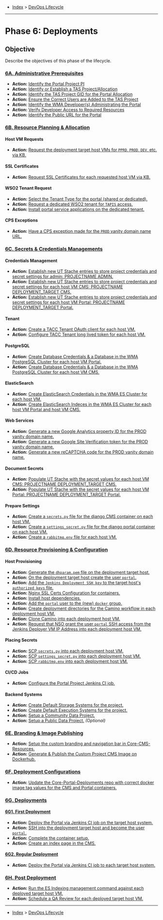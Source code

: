 - [Index](../index.md) > [DevOps Lifecycle](devops.md)

---

<a id="phase-06"></a>

# Phase 6: Deployments

## Objective

Describe the objectives of this phase of the lifecycle.

<a id="actions"></a>

<a id="6a"></a>

### [6A. Administrative Prerequisites](phase_06_A#top)

- **Action:** [Identify the Portal Project PI](phase_06_A#6a-01)
- **Action:** [Identify or Establish a TAS Project/Allocation](phase_06_A#6a-02)
- **Action:** [Identify the TAS Project GID for the Portal Allocation](phase_06_A#6a-03)
- **Action:** [Ensure the Correct Users are Added to the TAS Project](phase_06_A#6a-04)
- **Action:** [Identify the WMA Developer(s) Administrating the Portal](phase_06_A#6a-05)
- **Action:** [Verify Developer Access to Required Resources](phase_06_A#6a-06)
- **Action:** [Identify the Public URL for the Portal](phase_06_A#6a-07)

<a id="6b"></a>

### [6B. Resource Planning & Allocation](phase_06_B#top)

#### Host VM Requests

- **Action:** [Request the deployment target host VMs for `PPRD`, `PROD`, `DEV`, etc. via KB.](phase_06_B#6b-01)

#### SSL Certificates

- **Action:** [Request SSL Certificates for each requested host VM via KB.](phase_06_B#6b-02)

#### WSO2 Tenant Request

- **Action:** [Select the Tenant Type for the portal (shared or dedicated).](phase_06_B#6b-03)
- **Action:** [Request a dedicated WSO2 tenant for `TAPIS` access.](phase_06_B#6b-04)
- **Action:** [Install portal service applications on the dedicated tenant.](phase_06_B#6b-05)

#### CPS Exceptions

- **Action:** [Have a CPS exception made for the `PROD` vanity domain name URL.](phase_06_B#6b-06)

<a id="6c"></a>

### [6C. Secrets & Credentials Managements](phase_06_C#top)

#### Credentials Management

- **Action:** [Establish new UT Stache entries to store project credentials and secret settings for admin: PROJECTNAME ADMIN.](phase_06_C#6c-01)
- **Action:** [Establish new UT Stache entries to store project credentials and secret settings for each host VM CMS: PROJECTNAME DEPLOYMENT_TARGET CMS.](phase_06_C#6c-02)
- **Action:** [Establish new UT Stache entries to store project credentials and secret settings for each host VM Portal: PROJECTNAME DEPLOYMENT_TARGET Portal.](phase_06_C#6c-03)

#### Tenant

- **Action:** [Create a TACC Tenant OAuth client for each host VM.](phase_06_C#6c-04)
- **Action:** [Configure TACC Tenant long lived token for each host VM.](phase_06_C#6c-05)

#### PostgreSQL

- **Action:** [Create Database Credentials & a Database in the WMA PostgreSQL Cluster for each host VM Portal.](phase_06_C#6c-06)
- **Action:** [Create Database Credentials & a Database in the WMA PostgreSQL Cluster for each host VM CMS.](phase_06_C#6c-07)

#### ElasticSearch

- **Action:** [Create ElasticSearch Credentials in the WMA ES Cluster for each host VM.](phase_06_C#6c-08)
- **Action:** [Create ElasticSearch Indeces in the WMA ES Cluster for each host VM Portal and host VM CMS.](phase_06_C#6c-09)

#### Web Services

- **Action:** [Generate a new Google Analytics property ID for the PROD vanity domain name.](phase_06_C#6c-10)
- **Action:** [Generate a new Google Site Verification token for the PROD vanity domain name.](phase_06_C#6c-11)
- **Action:** [Generate a new reCAPTCHA code for the PROD vanity domain name.](phase_06_C#6c-12)

#### Document Secrets

- **Action:** [Populate UT Stache with the secret values for each host VM CMS: PROJECTNAME DEPLOYMENT_TARGET CMS.](phase_06_C#6c-13)
- **Action:** [Populate UT Stache with the secret values for each host VM Portal: PROJECTNAME DEPLOYMENT_TARGET Portal.](phase_06_C#6c-14)

#### Prepare Settings

- **Action:** [Create a `secrets.py` file for the django CMS container on each host VM.](phase_06_C#6c-15)
- **Action:** [Create a `settings_secret.py` file for the django portal container on each host VM.](phase_06_C#6c-16)
- **Action:** [Create a `rabbitmq.env` file for each host VM.](phase_06_C#6c17)

<a id="6d"></a>

### [6D. Resource Provisioning & Configuration](phase_06_D#top)

#### Host Provisioning

- **Action:** [Generate the `dhparam.pem` file on the deployment target host.](phase_06_D#6d-01)
- **Action:** [On the deployment target host create the user `portal`.](phase_06_D#6d-02)
- **Action:** [Add the `Jenkins Deployment SSH key` to the target host's `authorized keys` file.](phase_06_D#6d-03)
- **Action:** [Nginx SSL Certs Configuration for containers.](phase_06_D#6d-04)
- **Action:** [Install host dependencies.](phase_06_D#6d-05)
- **Action:** [Add the `portal` user to the (new) `docker` group.](phase_06_D#6d-06)
- **Action:** [Create deployment directories for the Camino workflow in each deployment host VM.](phase_06_D#6d-07)
- **Action:** [Clone Camino into each deployment host VM.](phase_06_D#6d-08)
- **Action:** [Request that NSO grant the user `portal` SSH access from the Jenkins Deployer VM IP Address into each deployment host VM.](phase_06_D#6d-09)

#### Placing Secrets

- **Action:** [SCP `secrets.py` into each deployment host VM.](phase_06_D#6d-10)
- **Action:** [SCP `settings_secret.py` into each deployment host VM.](phase_06_D#6d-11)
- **Action:** [SCP `rabbitmq.env` into each deployment host VM.](phase_06_D#6d-12)

#### CI/CD Jobs

- **Action:** [Configure the Portal Project Jenkins CI job.](phase_06_D#6d-13)

#### Backend Systems

- **Action:** [Create Default Storage Systems for the project.](phase_06_D#6d-14)
- **Action:** [Create Default Execution Systems for the project.](phase_06_D#6d-15)
- **Action:** [Setup a Community Data Project.](phase_06_D#6d-16)
- **Action:** [Setup a Public Data Project.](phase_06_D#6d-17) _(Optional)_

<a id="6e"></a>

### [6E. Branding & Image Publishing](phase_06_E#top)

- **Action:** [Setup the custom branding and navigation bar in Core-CMS-Resources.](phase_06_E#6e-01)
- **Action:** [Generate & Publish the Custom Project CMS Image on Dockerhub.](phase_06_E#6e-02)

<a id="6f"></a>

### [6F. Deployment Configurations](phase_06_F#top)

- **Action:** [Update the Core-Portal-Deployments repo with correct docker image tag values for the CMS and Portal containers.](phase_06_F#6f-01)

<a id="6g"></a>

### [6G. Deployments](phase_06_G#top)

<a id="6g1"></a>

#### [6G1. First Deployment](phase_06_G#6g1)

- **Action:** [Deploy the Portal via Jenkins CI job on the target host system.](phase_06_G#6g-01)
- **Action:** [SSH into the deployment target host and become the user `portal`.](phase_06_G#6g-02)
- **Action:** [Complete the container setup.](phase_06_G#6g-03)
- **Action:** [Create an index page in the CMS.](phase_06_G#6g-04)

<a id="6g2"></a>

#### [6G2. Regular Deployment](phase_06_G#6g2)

- **Action:** [Deploy the Portal via Jenkins CI job to each target host system.](phase_06_G#6g-05)

<a id="6h"></a>

### [6H. Post Deployment](phase_06_H#top)

- **Action:** [Run the ES Indexing management command against each deployed target host VM.](phase_06_H#6h-01)
- **Action:** [Schedule a QA Review for each deployed target host VM.](phase_06_H#6h-02)

---

- [Index](../index.md) > [DevOps Lifecycle](devops.md)

